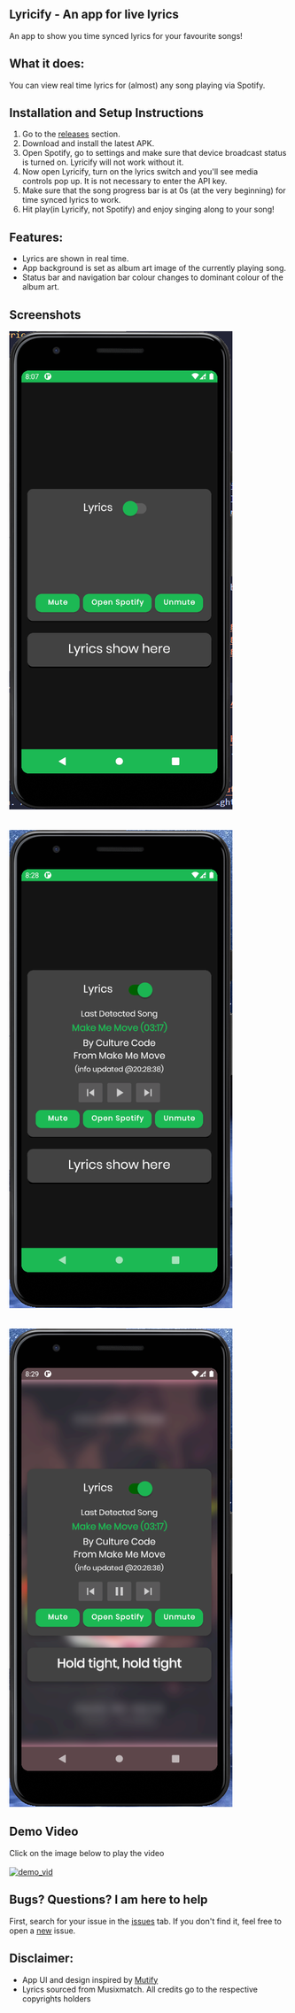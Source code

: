 ## Lyricify - An app for live lyrics

An app to show you time synced lyrics for your favourite songs!


## What it does:

You can view real time lyrics for (almost) any song playing via Spotify.

## Installation and Setup Instructions
1. Go to the [releases](https://github.com/sanyogthescholar/lyricify/releases/tag/v0.1-beta) section.
2. Download and install the latest APK.
3. Open Spotify, go to settings and make sure that device broadcast status is turned on. Lyricify will not work without it.
4. Now open Lyricify, turn on the lyrics switch and you'll see media controls pop up. It is not necessary to enter the API key.
5. Make sure that the song progress bar is at 0s (at the very beginning) for time synced lyrics to work.
6. Hit play(in Lyricify, not Spotify) and enjoy singing along to your song!

## Features:
- Lyrics are shown in real time.
- App background is set as album art image of the currently playing song.
- Status bar and navigation bar colour changes to dominant colour of the album art.

## Screenshots
![ss_1](https://github.com/sanyogthescholar/lyricify/raw/master/img/ss_1.png)<br /><br /><br />
![ss_2](https://github.com/sanyogthescholar/lyricify/raw/master/img/ss_2.png)<br /><br /><br />
![ss_3](https://github.com/sanyogthescholar/lyricify/raw/master/img/ss_3.png)

## Demo Video
Click on the image below to play the video<br /><br />
[![demo_vid](http://img.youtube.com/vi/Rfd9xjL4eHU/0.jpg)](https://youtu.be/Rfd9xjL4eHU "Lyricify App Demo")

## Bugs? Questions? I am here to help
First, search for your issue in the [issues](https://github.com/sanyogthescholar/lyricify/issues) tab. If you don't find it, feel free to open a [new](https://github.com/sanyogthescholar/lyricify/issues/new) issue.

## Disclaimer:
- App UI and design inspired by [Mutify](https://github.com/teekamsuthar/Mutify)
- Lyrics sourced from Musixmatch. All credits go to the respective copyrights holders

